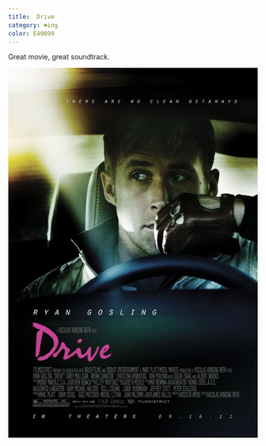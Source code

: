 ```yaml
---
title:  Drive
category: ❤ing
color: E40099
---
```


Great movie, great soundtrack.

<div class="image">
  <img src='/img/drive-poster.jpg' alt='Drive' />
</div>

<div class="embed" data-url="http://soundcloud.com/college/college-feat-electric-youth-a-real-hero"></div>

<div class="embed" data-url="http://soundcloud.com/deadcruiser/nightcall"></div>
